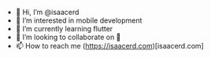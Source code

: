 - 👋 Hi, I’m @isaacerd
- 👀 I’m interested in mobile development
- 🌱 I’m currently learning flutter
- 💞️ I’m looking to collaborate on 👀
- 📫 How to reach me (https://isaacerd.com)[isaacerd.com]

<!---
isaacerd/isaacerd is a ✨ special ✨ repository because its `README.md` (this file) appears on your GitHub profile.
You can click the Preview link to take a look at your changes.
--->
